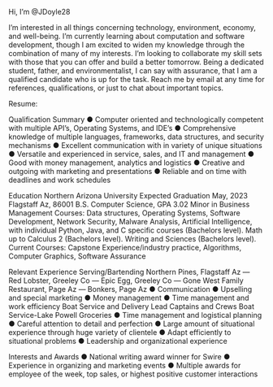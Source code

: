 Hi, I’m @JDoyle28

I’m interested in all things concerning technology, environment, economy, and well-being. I’m currently learning about computation and software development, though I am excited to widen my knowledge through the combination of many of my interests. I’m looking to collaborate my skill sets with those that you can offer and build a better tomorrow. Being a dedicated student, father, and environmentalist, I can say with assurance, that I am a qualified candidate who is up for the task. Reach me by email at any time for references, qualifications, or just to chat about important topics.


Resume:

Qualification Summary
● Computer oriented and technologically competent with multiple API’s, Operating Systems, and IDE’s
● Comprehensive knowledge of multiple languages, frameworks, data structures, and security mechanisms
● Excellent communication with in variety of unique situations
● Versatile and experienced in service, sales, and IT and management
● Good with money management, analytics and logistics
● Creative and outgoing with marketing and presentations
● Reliable and on time with deadlines and work schedules

Education
Northern Arizona University Expected Graduation May, 2023 Flagstaff Az, 86001 B.S. Computer Science, GPA 3.02
Minor in Business Management
Courses:
Data structures, Operating Systems, Software Development, Network Security, Malware Analysis, Artificial Intelligence, with individual Python, Java, and C specific courses (Bachelors level). Math up to Calculus 2 (Bachelors level). Writing and Sciences (Bachelors level).
Current Courses:
Capstone Experience/industry practice, Algorithms, Computer Graphics, Software Assurance

Relevant Experience
    Serving/Bartending
    Northern Pines, Flagstaff Az — Red Lobster, Greeley Co — Epic Egg, Greeley Co — Gone West Family Restaurant, Page Az — Bonkers, Page Az
● Communication
● Upselling and special marketing
● Money management
● Time management and work efficiency
    Boat Service and Delivery Lead
    Captains and Crews Boat Service-Lake Powell Groceries
● Time management and logistical planning
● Careful attention to detail and perfection
● Large amount of situational experience through huge variety of clientele ● Adapt efficiently to situational problems
● Leadership and organizational experience

Interests and Awards
● National writing award winner for Swire
● Experience in organizing and marketing events
● Multiple awards for employee of the week, top sales, or highest positive customer interactions
